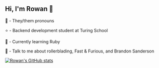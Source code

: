 ## Hi, I'm Rowan 🍄
🌸 - They/them pronouns 

⭐️ - Backend development student at Turing School

🌱 - Currently learning Ruby

💬 - Talk to me about rollerblading, Fast & Furious, and Brandon Sanderson

[![Rowan's GitHub stats](https://github-readme-stats.vercel.app/api?username=rowandw&theme=material-palenight&show_icons=true)](https://github.com/rowandw/github-readme-stats)
